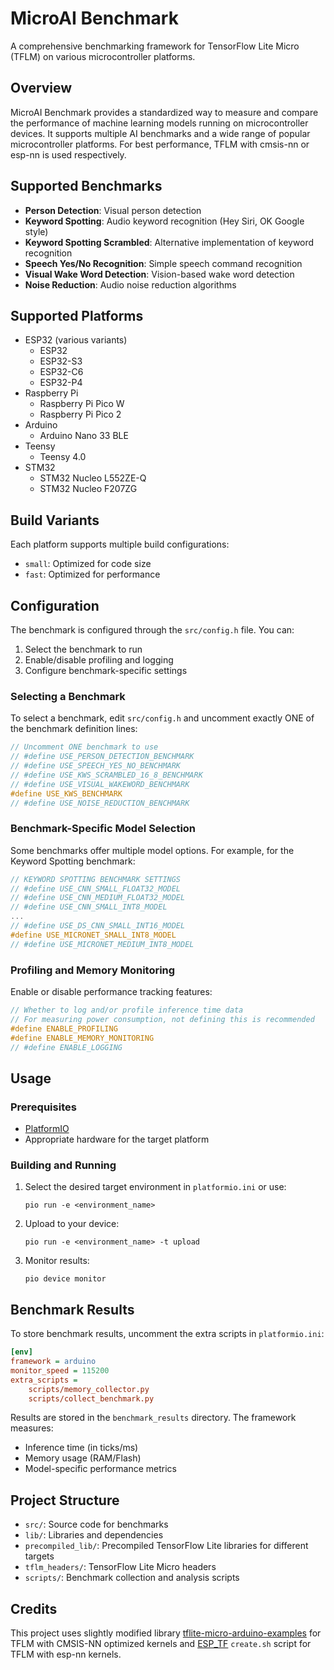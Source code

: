 # MicroAI Benchmark

A comprehensive benchmarking framework for TensorFlow Lite Micro (TFLM) on various microcontroller platforms.

## Overview

MicroAI Benchmark provides a standardized way to measure and compare the performance of machine learning models running on microcontroller devices. It supports multiple AI benchmarks and a wide range of popular microcontroller platforms. For best performance, TFLM with cmsis-nn or esp-nn is used respectively.

## Supported Benchmarks

- **Person Detection**: Visual person detection
- **Keyword Spotting**: Audio keyword recognition (Hey Siri, OK Google style)
- **Keyword Spotting Scrambled**: Alternative implementation of keyword recognition
- **Speech Yes/No Recognition**: Simple speech command recognition
- **Visual Wake Word Detection**: Vision-based wake word detection
- **Noise Reduction**: Audio noise reduction algorithms

## Supported Platforms

- ESP32 (various variants)
  - ESP32
  - ESP32-S3
  - ESP32-C6
  - ESP32-P4
- Raspberry Pi
  - Raspberry Pi Pico W
  - Raspberry Pi Pico 2
- Arduino
  - Arduino Nano 33 BLE
- Teensy
  - Teensy 4.0
- STM32
  - STM32 Nucleo L552ZE-Q
  - STM32 Nucleo F207ZG

## Build Variants

Each platform supports multiple build configurations:
- `small`: Optimized for code size
- `fast`: Optimized for performance

## Configuration

The benchmark is configured through the `src/config.h` file. You can:
1. Select the benchmark to run
2. Enable/disable profiling and logging
3. Configure benchmark-specific settings

### Selecting a Benchmark

To select a benchmark, edit `src/config.h` and uncomment exactly ONE of the benchmark definition lines:

```c
// Uncomment ONE benchmark to use
// #define USE_PERSON_DETECTION_BENCHMARK
// #define USE_SPEECH_YES_NO_BENCHMARK
// #define USE_KWS_SCRAMBLED_16_8_BENCHMARK
// #define USE_VISUAL_WAKEWORD_BENCHMARK
#define USE_KWS_BENCHMARK
// #define USE_NOISE_REDUCTION_BENCHMARK
```

### Benchmark-Specific Model Selection

Some benchmarks offer multiple model options. For example, for the Keyword Spotting benchmark:

```c
// KEYWORD SPOTTING BENCHMARK SETTINGS
// #define USE_CNN_SMALL_FLOAT32_MODEL
// #define USE_CNN_MEDIUM_FLOAT32_MODEL
// #define USE_CNN_SMALL_INT8_MODEL
...
// #define USE_DS_CNN_SMALL_INT16_MODEL
#define USE_MICRONET_SMALL_INT8_MODEL
// #define USE_MICRONET_MEDIUM_INT8_MODEL
```

### Profiling and Memory Monitoring

Enable or disable performance tracking features:

```c
// Whether to log and/or profile inference time data
// For measuring power consumption, not defining this is recommended
#define ENABLE_PROFILING
#define ENABLE_MEMORY_MONITORING
// #define ENABLE_LOGGING
```

## Usage

### Prerequisites

- [PlatformIO](https://platformio.org/)
- Appropriate hardware for the target platform

### Building and Running

1. Select the desired target environment in `platformio.ini` or use:
   ```
   pio run -e <environment_name>
   ```

2. Upload to your device:
   ```
   pio run -e <environment_name> -t upload
   ```

3. Monitor results:
   ```
   pio device monitor
   ```

## Benchmark Results

To store benchmark results, uncomment the extra scripts in `platformio.ini`:

```ini
[env]
framework = arduino
monitor_speed = 115200
extra_scripts = 
	scripts/memory_collector.py
	scripts/collect_benchmark.py
```

Results are stored in the `benchmark_results` directory. The framework measures:
- Inference time (in ticks/ms)
- Memory usage (RAM/Flash)
- Model-specific performance metrics

## Project Structure

- `src/`: Source code for benchmarks
- `lib/`: Libraries and dependencies
- `precompiled_lib/`: Precompiled TensorFlow Lite libraries for different targets
- `tflm_headers/`: TensorFlow Lite Micro headers
- `scripts/`: Benchmark collection and analysis scripts

## Credits

This project uses slightly modified library [tflite-micro-arduino-examples](https://github.com/Gostas/tflite-micro-arduino-examples) for TFLM with CMSIS-NN optimized kernels and [ESP_TF](https://github.com/Nickjgniklu/ESP_TF) `create.sh` script for TFLM with esp-nn kernels.